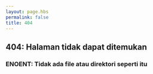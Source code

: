 ```yaml
---
layout: page.hbs
permalink: false
title: 404
---
```


## 404: Halaman tidak dapat ditemukan

### ENOENT: Tidak ada file atau direktori seperti itu
